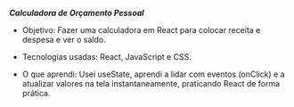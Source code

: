 __*Calculadora de Orçamento Pessoal*__

- Objetivo: Fazer uma calculadora em React para colocar receita e despesa e ver o saldo.

- Tecnologias usadas: React, JavaScript e CSS.
  
- O que aprendi: Usei useState, aprendi a lidar com eventos (onClick) e a atualizar valores na tela instantaneamente, praticando React de forma prática.
